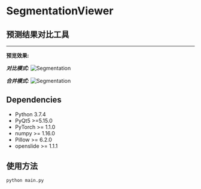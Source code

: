 <!--
 * @Author: TJUZQC
 * @Date: 2020-09-17 16:03:45
 * @LastEditors: TJUZQC
 * @LastEditTime: 2020-12-14 19:49:46
 * @Description: None
-->
# SegmentationViewer
## 预测结果对比工具
---
**预览效果:**

***对比模式:***
![Segmentation](http://pic.tjuzqc.top/%E5%BE%AE%E4%BF%A1%E6%88%AA%E5%9B%BE_20200927130059.png)

***合并模式:***
![Segmentation](http://qhax9tu5e.hb-bkt.clouddn.com/%E5%BE%AE%E4%BF%A1%E6%88%AA%E5%9B%BE_20200927130120.png)

## Dependencies
- Python 3.7.4
- PyQt5 >=5.15.0
- PyTorch >= 1.1.0
- numpy >= 1.16.0
- Pillow >= 6.2.0
- openslide >= 1.1.1

## 使用方法
```
python main.py
```